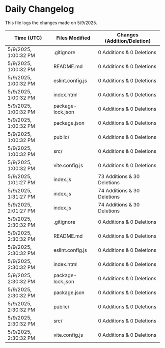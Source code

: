 # Daily Changelog

This file logs the changes made on 5/9/2025.

| Time (UTC)             | Files Modified                    | Changes (Addition/Deletion) |
|------------------------|-----------------------------------|-----------------------------|
| 5/9/2025, 1:00:32 PM | .gitignore | 0 Additions & 0 Deletions |
| 5/9/2025, 1:00:32 PM | README.md | 0 Additions & 0 Deletions |
| 5/9/2025, 1:00:32 PM | eslint.config.js | 0 Additions & 0 Deletions |
| 5/9/2025, 1:00:32 PM | index.html | 0 Additions & 0 Deletions |
| 5/9/2025, 1:00:32 PM | package-lock.json | 0 Additions & 0 Deletions |
| 5/9/2025, 1:00:32 PM | package.json | 0 Additions & 0 Deletions |
| 5/9/2025, 1:00:32 PM | public/ | 0 Additions & 0 Deletions |
| 5/9/2025, 1:00:32 PM | src/ | 0 Additions & 0 Deletions |
| 5/9/2025, 1:00:32 PM | vite.config.js | 0 Additions & 0 Deletions |
| 5/9/2025, 1:01:27 PM | index.js | 73 Additions & 30 Deletions|
| 5/9/2025, 1:31:27 PM | index.js | 74 Additions & 30 Deletions|
| 5/9/2025, 2:01:27 PM | index.js | 74 Additions & 30 Deletions|
| 5/9/2025, 2:30:32 PM | .gitignore | 0 Additions & 0 Deletions|
| 5/9/2025, 2:30:32 PM | README.md | 0 Additions & 0 Deletions|
| 5/9/2025, 2:30:32 PM | eslint.config.js | 0 Additions & 0 Deletions|
| 5/9/2025, 2:30:32 PM | index.html | 0 Additions & 0 Deletions|
| 5/9/2025, 2:30:32 PM | package-lock.json | 0 Additions & 0 Deletions|
| 5/9/2025, 2:30:32 PM | package.json | 0 Additions & 0 Deletions|
| 5/9/2025, 2:30:32 PM | public/ | 0 Additions & 0 Deletions|
| 5/9/2025, 2:30:32 PM | src/ | 0 Additions & 0 Deletions|
| 5/9/2025, 2:30:32 PM | vite.config.js | 0 Additions & 0 Deletions|
